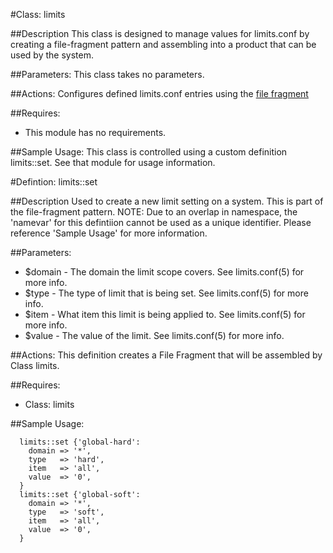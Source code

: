 #Class: limits

##Description
 This class is designed to manage values for limits.conf by creating a file-fragment pattern and assembling into a product that can be used by the system.

##Parameters:
  This class takes no parameters.

##Actions:
  Configures defined limits.conf entries using the [file fragment](http://projects.puppetlabs.com/projects/puppet/wiki/Generating_a_config_file_from_fragments)

##Requires:
  - This module has no requirements.

##Sample Usage:
  This class is controlled using a custom definition limits::set. See that module for usage information.

#Defintion: limits::set

##Description
  Used to create a new limit setting on a system. This is part of the file-fragment pattern.  NOTE: Due to an overlap in namespace, the 'namevar' for this defintiion cannot be used as a unique identifier. Please reference 'Sample Usage' for more information.

##Parameters:
  + $domain - The domain the limit scope covers. See limits.conf(5) for more info.
  + $type - The type of limit that is being set. See limits.conf(5) for more info.
  + $item - What item this limit is being applied to. See limits.conf(5) for more info.
  + $value - The value of the limit. See limits.conf(5) for more info.

##Actions:
  This definition creates a File Fragment that will be assembled by Class limits.

##Requires:
  - Class: limits

##Sample Usage:

```
  limits::set {'global-hard':
    domain => '*',
    type   => 'hard',
    item   => 'all',
    value  => '0',
  }
  limits::set {'global-soft':
    domain => '*',
    type   => 'soft',
    item   => 'all',
    value  => '0',
  }
```
